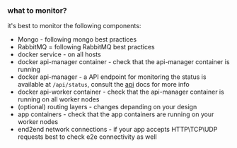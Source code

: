 ### what to monitor?

it's best to monitor the following components:
* Mongo - following mongo best practices
* RabbitMQ = following RabbitMQ best practices
* docker service - on all hosts
* docker api-manager container - check that the api-manager container is running
* docker api-manager - a API endpoint for monitoring the status is available at `/api/status`, consult the [api](https://github.com/naorlivne/nebula/blob/master/docs/api.md) docs for more info 
* docker api-worker container - check that the api-manager container is running on all worker nodes
* (optional) routing layers - changes depanding on your design
* app containers - check that the app containers are running on your worker nodes
* end2end network connections - if your app accepts HTTP\TCP\UDP requests best to check e2e connectivity as well
